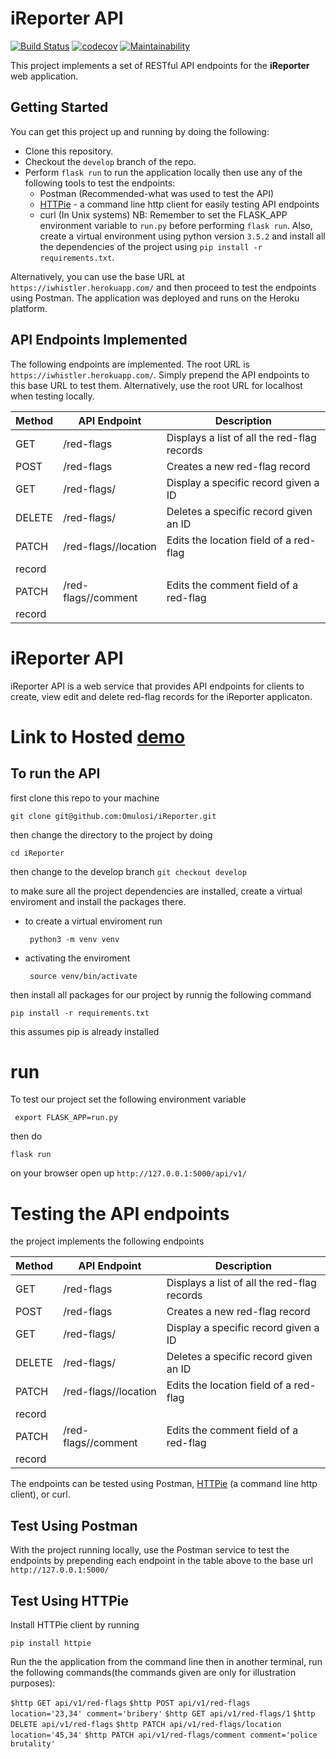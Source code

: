 # iReporter API
[![Build Status](https://travis-ci.com/Omulosi/iReporter.svg?branch=ch-configure-deploy-file-162371370)](https://travis-ci.com/Omulosi/iReporter)
[![codecov](https://codecov.io/gh/Omulosi/iReporter/branch/bg-record-model-tests-162368299/graph/badge.svg)](https://codecov.io/gh/Omulosi/iReporter)
[![Maintainability](https://api.codeclimate.com/v1/badges/a99a88d28ad37a79dbf6/maintainability)](https://codeclimate.com/github/codeclimate/codeclimate/maintainability)

This project implements a set of RESTful API endpoints for the **iReporter** web application.

## Getting Started
You can get this project up and running by doing the following:
* Clone this repository.
* Checkout the `develop` branch of the repo.
* Perform `flask run` to run the application locally then use any of the following tools to test the endpoints:
	* Postman (Recommended-what was used to test the API)
	* [HTTPie](https://httpie.org/doc) - a command line http client for easily testing API endpoints
	* curl (In Unix systems)
NB: Remember to set the FLASK_APP environment variable to `run.py` before
performing `flask run`. Also, create a virtual environment using python
version `3.5.2` and install all the dependencies of the project using `pip
install -r requirements.txt`.

Alternatively, you can use the base URL at `https://iwhistler.herokuapp.com/` and then proceed to test the endpoints using Postman. The application was deployed and runs on the Heroku platform.

## API Endpoints Implemented
The following endpoints are implemented. The root URL is `https://iwhistler.herokuapp.com/`. Simply prepend the API endpoints to this base URL to test them. Alternatively, use the root URL for localhost when testing locally.

|Method | API Endpoint | Description|
|-------|--------------|------------|
|GET | /red-flags | Displays a list of all the red-flag records|
|POST | /red-flags | Creates a new red-flag record|
|GET | /red-flags/<id>| Display a specific record given a ID|
|DELETE | /red-flags/<id>| Deletes a specific record given an ID|
|PATCH | /red-flags/<id>/location| Edits the location field of a red-flag
record|
| PATCH | /red-flags/<id>/comment| Edits the comment field of a red-flag
record|






















































# iReporter API
iReporter API is a web service that provides API endpoints for clients to create, view edit and delete red-flag records for the iReporter applicaton.


# Link to Hosted [demo](https://iwhistler.herokuapp.com)

## To run the API  ##
first clone this repo to your machine 

 ``` git clone git@github.com:Omulosi/iReporter.git ```

then change the directory to the project by doing

``` cd iReporter ```

then change to the develop branch
    ``` git checkout develop ```

to make sure all the project dependencies are installed, create a virtual enviroment and install the packages there.

* to create a virtual enviroment run


    ``` python3 -m venv venv```
* activating the enviroment

    ``` source venv/bin/activate```

then install all packages for our project by runnig the following command

``` pip install -r requirements.txt ```

this assumes pip is already installed

# run 
To test our project set the following environment variable

``` export FLASK_APP=run.py```

then do

``` flask run ```

on your browser open up `http://127.0.0.1:5000/api/v1/`

# Testing the API endpoints 

the project implements the following endpoints

|Method | API Endpoint | Description|
|-------|--------------|------------|
|GET | /red-flags | Displays a list of all the red-flag records|
|POST | /red-flags | Creates a new red-flag record|
|GET | /red-flags/<id>| Display a specific record given a ID|
|DELETE | /red-flags/<id>| Deletes a specific record given an ID|
|PATCH | /red-flags/<id>/location| Edits the location field of a red-flag
record|
| PATCH | /red-flags/<id>/comment| Edits the comment field of a red-flag
record|

The endpoints can be tested using Postman, [HTTPie](https://httpie.org/doc) (a command line http client), or curl.

## Test Using **Postman**
With the project running locally, use the Postman service to test the endpoints by prepending each endpoint in the table above to the base url `http://127.0.0.1:5000/`

## Test Using HTTPie

Install HTTPie client by running

`pip install httpie`

Run the the application from the command line then in another terminal, run the following commands(the commands given are only for illustration purposes):

`$http GET api/v1/red-flags`
`$http POST api/v1/red-flags location='23,34' comment='bribery'`
`$http GET api/v1/red-flags/1`
`$http DELETE api/v1/red-flags`
`$http PATCH api/v1/red-flags/location location='45,34'`
`$http PATCH api/v1/red-flags/comment comment='police brutality'`
    

